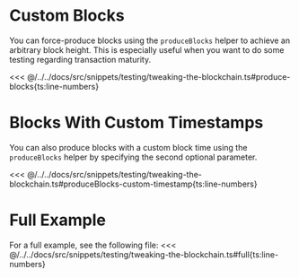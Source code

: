 # Custom Blocks

You can force-produce blocks using the `produceBlocks` helper to achieve an arbitrary block height. This is especially useful when you want to do some testing regarding transaction maturity.

<<< @/../../docs/src/snippets/testing/tweaking-the-blockchain.ts#produce-blocks{ts:line-numbers}

# Blocks With Custom Timestamps

You can also produce blocks with a custom block time using the `produceBlocks` helper by specifying the second optional parameter.

<<< @/../../docs/src/snippets/testing/tweaking-the-blockchain.ts#produceBlocks-custom-timestamp{ts:line-numbers}

# Full Example

For a full example, see the following file:
<<< @/../../docs/src/snippets/testing/tweaking-the-blockchain.ts#full{ts:line-numbers}
